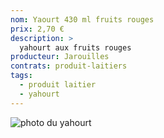 ```yaml
---
nom: Yaourt 430 ml fruits rouges
prix: 2,70 €
description: >
  yahourt aux fruits rouges
producteur: Jarouilles
contrats: produit-laitiers
tags: 
  - produit laitier
  - yahourt
---
```


![photo du yahourt](yahourt.jpg)
